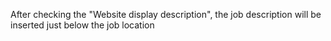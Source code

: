 After checking the "Website display description", the job description will be inserted just below the job location
